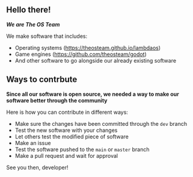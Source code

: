 ## Hello there!
***We are The OS Team***

We make software that includes:

- Operating systems (https://theosteam.github.io/lambdaos)
- Game engines (https://github.com/theosteam/godot)
- And other software to go alongside our already existing software

## Ways to contrbute
**Since all our software is open source, we needed a way to make our software better through the community**

Here is how you can contribute in different ways:
- Make sure the changes have been committed through the `dev` branch
- Test the new software with your changes
- Let others test the modified piece of software
- Make an issue
- Test the software pushed to the `main` or `master` branch
- Make a pull request and wait for approval

See you then, developer!
